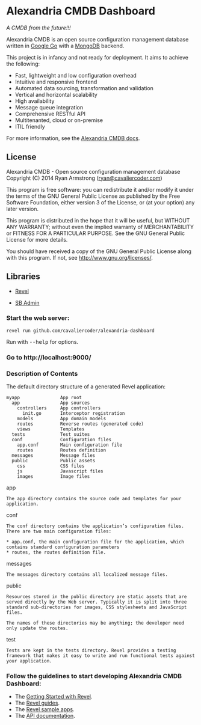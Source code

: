 # Alexandria CMDB Dashboard

*A CMDB from the future!!!*

Alexandria CMDB is an open source configuration management database written in [Google Go](https://golang.org/) with a [MongoDB](http://www.mongodb.org/) backend.

This project is in infancy and not ready for deployment. It aims to achieve the following:

* Fast, lightweight and low configuration overhead
* Intuitive and responsive frontend
* Automated data sourcing, transformation and validation
* Vertical and horizontal scalability
* High availability
* Message queue integration
* Comprehensive RESTful API
* Multitenanted, cloud or on-premise
* ITIL friendly

For more information, see the [Alexandria CMDB docs](http://cavaliercoder.github.io/alexandria-docs/).

## License

Alexandria CMDB - Open source configuration management database
Copyright (C) 2014  Ryan Armstrong (ryan@cavaliercoder.com)

This program is free software: you can redistribute it and/or modify
it under the terms of the GNU General Public License as published by
the Free Software Foundation, either version 3 of the License, or
(at your option) any later version.

This program is distributed in the hope that it will be useful,
but WITHOUT ANY WARRANTY; without even the implied warranty of
MERCHANTABILITY or FITNESS FOR A PARTICULAR PURPOSE.  See the
GNU General Public License for more details.

You should have received a copy of the GNU General Public License
along with this program.  If not, see <http://www.gnu.org/licenses/>.
    
## Libraries

* [Revel](http://revel.github.io/index.html)

* [SB Admin](http://startbootstrap.com/template-overviews/sb-admin/)

### Start the web server:

  `revel run github.com/cavaliercoder/alexandria-dashboard`

   Run with <tt>--help</tt> for options.

### Go to http://localhost:9000/

### Description of Contents

The default directory structure of a generated Revel application:

    myapp               App root
      app               App sources
        controllers     App controllers
          init.go       Interceptor registration
        models          App domain models
        routes          Reverse routes (generated code)
        views           Templates
      tests             Test suites
      conf              Configuration files
        app.conf        Main configuration file
        routes          Routes definition
      messages          Message files
      public            Public assets
        css             CSS files
        js              Javascript files
        images          Image files

app

    The app directory contains the source code and templates for your application.

conf

    The conf directory contains the application’s configuration files. There are two main configuration files:

    * app.conf, the main configuration file for the application, which contains standard configuration parameters
    * routes, the routes definition file.


messages

    The messages directory contains all localized message files.

public

    Resources stored in the public directory are static assets that are served directly by the Web server. Typically it is split into three standard sub-directories for images, CSS stylesheets and JavaScript files.

    The names of these directories may be anything; the developer need only update the routes.

test

    Tests are kept in the tests directory. Revel provides a testing framework that makes it easy to write and run functional tests against your application.

### Follow the guidelines to start developing Alexandria CMDB Dashboard:

* The [Getting Started with Revel](http://revel.github.io/tutorial/index.html).
* The [Revel guides](http://revel.github.io/manual/index.html).
* The [Revel sample apps](http://revel.github.io/samples/index.html).
* The [API documentation](http://revel.github.io/docs/godoc/index.html).
